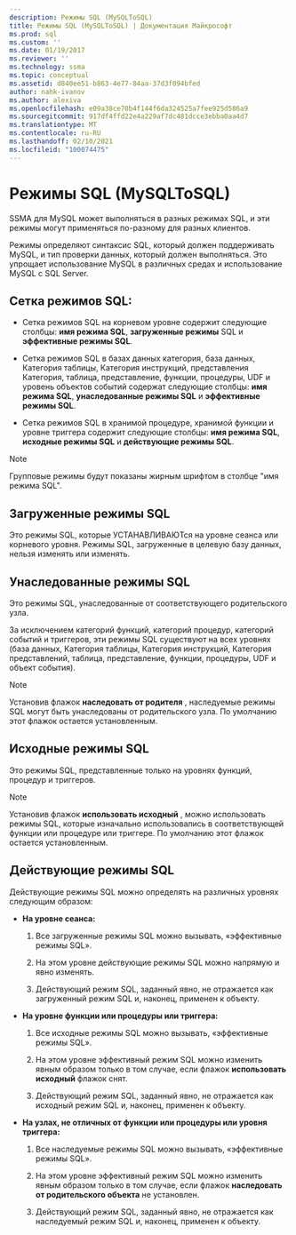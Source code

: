 ```yaml
---
description: Режимы SQL (MySQLToSQL)
title: Режимы SQL (MySQLToSQL) | Документация Майкрософт
ms.prod: sql
ms.custom: ''
ms.date: 01/19/2017
ms.reviewer: ''
ms.technology: ssma
ms.topic: conceptual
ms.assetid: d840ee51-b863-4e77-84aa-37d3f094bfed
author: nahk-ivanov
ms.author: alexiva
ms.openlocfilehash: e09a38ce70b4f144f6da324525a7fee925d586a9
ms.sourcegitcommit: 917df4ffd22e4a229af7dc481dcce3ebba0aa4d7
ms.translationtype: MT
ms.contentlocale: ru-RU
ms.lasthandoff: 02/10/2021
ms.locfileid: "100074475"
---
```

# <a name="sql-modes-mysqltosql"></a>Режимы SQL (MySQLToSQL)
SSMA для MySQL может выполняться в разных режимах SQL, и эти режимы могут применяться по-разному для разных клиентов.  
  
Режимы определяют синтаксис SQL, который должен поддерживать MySQL, и тип проверки данных, который должен выполняться. Это упрощает использование MySQL в различных средах и использование MySQL с SQL Server.  
  
## <a name="sql-modes-grid"></a>Сетка режимов SQL:  
  
-   Сетка режимов SQL на корневом уровне содержит следующие столбцы: **имя режима SQL**, **загруженные режимы** SQL и **эффективные режимы SQL**.  
  
-   Сетка режимов SQL в базах данных категория, база данных, Категория таблицы, Категория инструкций, представления Категория, таблица, представление, функции, процедуры, UDF и уровень объектов событий содержат следующие столбцы: **имя режима SQL**, **унаследованные режимы SQL** и **эффективные режимы SQL**.  
  
-   Сетка режимов SQL в хранимой процедуре, хранимой функции и уровне триггера содержит следующие столбцы: **имя режима SQL**,  **исходные режимы SQL** и **действующие режимы SQL**.  
  
> [!NOTE]  
> Групповые режимы будут показаны жирным шрифтом в столбце "имя режима SQL".  
  
## <a name="loaded-sql-modes"></a>Загруженные режимы SQL  
Это режимы SQL, которые УСТАНАВЛИВАЮТся на уровне сеанса или корневого уровня. Режимы SQL, загруженные в целевую базу данных, нельзя изменять или изменять.  
  
## <a name="inherited-sql-modes"></a>Унаследованные режимы SQL  
Это режимы SQL, унаследованные от соответствующего родительского узла.  
  
За исключением категорий функций, категорий процедур, категорий событий и триггеров, эти режимы SQL существуют на всех уровнях (база данных, Категория таблицы, Категория инструкций, Категория представлений, таблица, представление, функции, процедуры, UDF и объект события).  
  
> [!NOTE]  
> Установив флажок **наследовать от родителя** , наследуемые режимы SQL могут быть унаследованы от родительского узла. По умолчанию этот флажок остается установленным.  
  
## <a name="original-sql-modes"></a>Исходные режимы SQL  
Это режимы SQL, представленные только на уровнях функций, процедур и триггеров.  
  
> [!NOTE]  
> Установив флажок **использовать исходный** , можно использовать режимы SQL, которые изначально использовались в соответствующей функции или процедуре или триггере. По умолчанию этот флажок остается установленным.  
  
## <a name="effective-sql-modes"></a>Действующие режимы SQL  
Действующие режимы SQL можно определять на различных уровнях следующим образом:  
  
-   **На уровне сеанса:**  
  
    1.  Все загруженные режимы SQL можно вызывать, «эффективные режимы SQL».  
  
    2.  На этом уровне действующие режимы SQL можно напрямую и явно изменять.  
  
    3.  Действующий режим SQL, заданный явно, не отражается как загруженный режим SQL и, наконец, применен к объекту.  
  
-   **На уровне функции или процедуры или триггера:**  
  
    1.  Все исходные режимы SQL можно вызывать, «эффективные режимы SQL».  
  
    2.  На этом уровне эффективный режим SQL можно изменить явным образом только в том случае, если флажок **использовать исходный** флажок снят.  
  
    3.  Действующий режим SQL, заданный явно, не отражается как исходный режим SQL и, наконец, применен к объекту.  
  
-   **На узлах, не отличных от функции или процедуры или уровня триггера:**  
  
    1.  Все наследуемые режимы SQL можно вызывать, «эффективные режимы SQL».  
  
    2.  На этом уровне эффективный режим SQL можно изменить явным образом только в том случае, если флажок **наследовать от родительского объекта** не установлен.  
  
    3.  Действующий режим SQL, заданный явно, не отражается как наследуемый режим SQL и, наконец, применен к объекту.  
  
